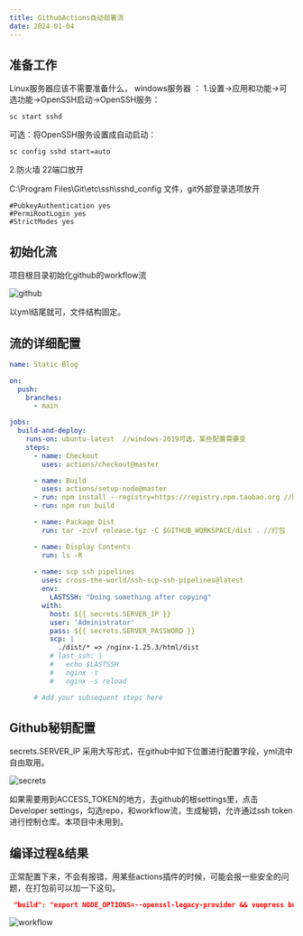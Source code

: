 ```yaml
---
title: GithubActions自动部署流
date: 2024-01-04
---
```

<!-- [TOC] -->

## 准备工作 

Linux服务器应该不需要准备什么，
windows服务器 ：
1.设置->应用和功能->可选功能->OpenSSH启动->OpenSSH服务：

```
sc start sshd
```

可选：将OpenSSH服务设置成自动启动：

```
sc config sshd start=auto
```

2.防火墙 22端口放开

C:\Program Files\Git\etc\ssh\sshd_config  文件，git外部登录选项放开

```
#PubkeyAuthentication yes
#PermiRootLogin yes
#StrictModes yes
```

## 初始化流

项目根目录初始化github的workflow流

![github](http://106.55.199.237/workflow/github.png)



以yml结尾就可，文件结构固定。

## 流的详细配置

```yml
name: Static Blog

on:
  push:
    branches:
      - main

jobs:
  build-and-deploy:
    runs-on: ubuntu-latest  //windows-2019可选，某些配置需要变
    steps:
      - name: Checkout
        uses: actions/checkout@master

      - name: Build
        uses: actions/setup-node@master
      - run: npm install --registry=https://registry.npm.taobao.org //随项目走，不同项目可用不同镜像
      - run: npm run build

      - name: Package Dist
        run: tar -zcvf release.tgz -C $GITHUB_WORKSPACE/dist . //打包

      - name: Display Contents
        run: ls -R
        
      - name: scp ssh pipelines
        uses: cross-the-world/ssh-scp-ssh-pipelines@latest
        env:
          LASTSSH: "Doing something after copying"
        with:
          host: ${{ secrets.SERVER_IP }} 
          user: 'Administrator'
          pass: ${{ secrets.SERVER_PASSWORD }}
          scp: |
            ./dist/* => /nginx-1.25.3/html/dist
          # last_ssh: |
          #   echo $LASTSSH 
          #   nginx -t
          #   nginx -s reload

      # Add your subsequent steps here

```

## Github秘钥配置

secrets.SERVER_IP
采用大写形式，在github中如下位置进行配置字段，yml流中自由取用。

![secrets](http://106.55.199.237/workflow/secrets.png)



如果需要用到ACCESS_TOKEN的地方，去github的根settings里，点击Developer settings，勾选repo，和workflow流，生成秘钥，允许通过ssh token进行控制仓库。本项目中未用到。

## 编译过程&结果

正常配置下来，不会有报错，用某些actions插件的时候，可能会报一些安全的问题，在打包前可以加一下这句。

```json
 "build": "export NODE_OPTIONS=--openssl-legacy-provider && vuepress build ."
```

![workflow](http://106.55.199.237/workflow/workflow.png)